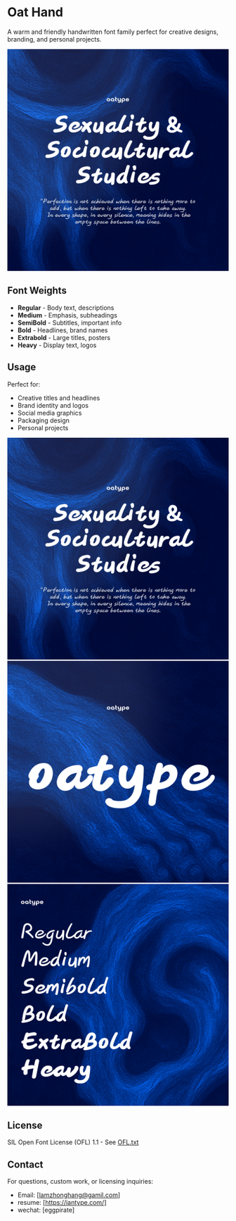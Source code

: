 # Oat Hand

A warm and friendly handwritten font family perfect for creative designs, branding, and personal projects.

![Oat Inktrap Preview](hand_1.png)

## Font Weights

- **Regular** - Body text, descriptions
- **Medium** - Emphasis, subheadings
- **SemiBold** - Subtitles, important info
- **Bold** - Headlines, brand names
- **Extrabold** - Large titles, posters
- **Heavy** - Display text, logos

## Usage

Perfect for:

- Creative titles and headlines
- Brand identity and logos
- Social media graphics
- Packaging design
- Personal projects

![Oat Hand Preview](hand_1.png)
![Oat Hand Styles](hand_2.png)
![Oat Hand Applications](hand_3.png)

## License

SIL Open Font License (OFL) 1.1 - See [OFL.txt](OFL.txt)

## Contact

For questions, custom work, or licensing inquiries:

- Email: [lamzhonghang@gamil.com]
- resume: [https://iantype.com/]
- wechat: [eggpirate]
